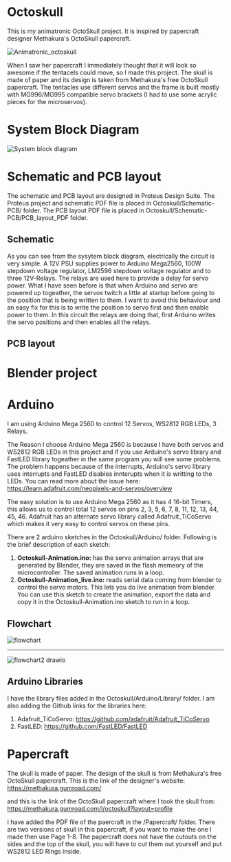 # Octoskull
This is my animatronic OctoSkull project. It is inspired by papercraft designer Methakura's OctoSkull papercraft.

![Animatronic_octoskull](https://github.com/user-attachments/assets/35480357-565d-4985-833a-e7f81111822b)

When I saw her papercraft I immediately thought that it will look so awesome if the tentacels could move, so I made this project. The skull is made of paper and its design is taken from Methakura's free OctoSkull papercraft. The tentacles use different servos and the frame is built mostly with MG996/MG995 compatible servo brackets (I had to use some acrylic pieces for the microservos).

# System Block Diagram

![System block diagram](https://github.com/user-attachments/assets/73065e0b-6e0c-43cb-8eb1-c5af19cf82d5)

# Schematic and PCB layout
The schematic and PCB layout are designed in Proteus Design Suite. The Proteus project and schematic PDF file is placed in Octoskull/Schematic-PCB/ folder. The PCB layout PDF file is placed in Octoskull/Schematic-PCB/PCB_layout_PDF folder.

## Schematic
As you can see from the sysytem block diagram, electrically the circuit is very simple. A 12V PSU supplies power to Arduino Mega2560, 100W stepdown voltage regulator, LM2596 stepdown voltage regulator and to three 12V-Relays. The relays are used here to provide a delay for servo power. What I have seen before is that when Arduino and servo are powered up togeather, the servos twitch a little at startup before going to the position that is being written to them. I want to avoid this behaviour and an easy fix for this is to write the position to servo first and then enable power to them. In this circuit the relays are doing that, first Arduino writes the servo positions and then enables all the relays.

## PCB layout

# Blender project

# Arduino
I am using Arduino Mega 2560 to control 12 Servos, WS2812 RGB LEDs, 3 Relays. 

The Reason I choose Arduino Mega 2560 is because I have both servos and WS2812 RGB LEDs in this project and if you use Arduino's servo library and FastLED library togeather in the same program you will see some problems. The problem happens because of the interrupts, Arduino's servo library uses interrupts and FastLED disables innterupts when it is writting to the LEDs. You can read more about the issue here: https://learn.adafruit.com/neopixels-and-servos/overview

The easy solution is to use Arduino Mega 2560 as it has 4 16-bit Timers, this allows us to control total 12 servos on pins 2, 3, 5, 6, 7, 8, 11, 12, 13, 44, 45, 46. Adafruit has an alternate servo library called Adafruit_TiCoServo which makes it very easy to control servos on these pins.

There are 2 arduino sketches in the Octoskull/Arduino/ folder. Following is the brief description of each sketch:

1. **Octoskull-Animation.ino:** has the servo animation arrays that are generated by Blender, they are saved in the flash memeory of the microcontroller. The saved animation runs in a loop.
2. **Octoskull-Animation_live.ino:** reads serial data coming from blender to control the servo motors. This lets you do live animation from blender. You can use this sketch to create the animation, export the data and copy it in the Octoskull-Animation.ino sketch to run in a loop.

## Flowchart

![flowchart](https://github.com/user-attachments/assets/860c42ba-71e0-4692-8a56-0b7f51b4f72e)
____________________________

![flowchart2 drawio](https://github.com/user-attachments/assets/665cf169-e6b6-4228-97a2-1b1c16f7a7e5)


## Arduino Libraries
I have the library files added in the Octoskull/Arduino/Library/ folder. I am also adding the Github links for the libraries here:

1. Adafruit_TiCoServo: https://github.com/adafruit/Adafruit_TiCoServo
2. FastLED: https://github.com/FastLED/FastLED

# Papercraft
The skull is made of paper. The design of the skull is from Methakura's free OctoSkull papercraft. This is the link of the designer's website: https://methakura.gumroad.com/

and this is the link of the OctoSkull papercraft where I took the skull from: https://methakura.gumroad.com/l/octoskull?layout=profile

I have added the PDF file of the paercraft in the /Papercraft/ folder. There are two versions of skull in this papercraft, if you want to make the one I made then use Page 1-8. The papercraft does not have the cutouts on the sides and the top of the skull, you will have to cut them out yourself and put WS2812 LED Rings inside. 
